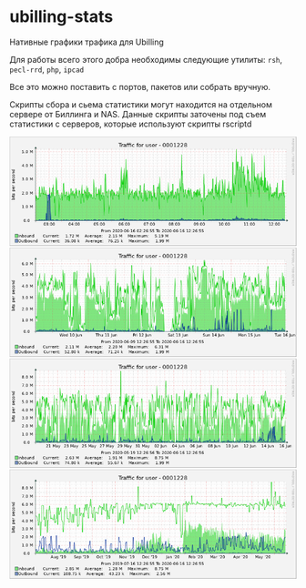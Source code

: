 # ubilling-stats
Нативные графики трафика для Ubilling

Для работы всего этого добра необходимы следующие утилиты: `rsh`, `pecl-rrd`, `php`, `ipcad`

Все это можно поставить с портов, пакетов или собрать вручную.

Скрипты сбора и сьема статистики могут находится на отдельном сервере от Биллинга и NAS. 
Данные скрипты заточены под съем статистики с серверов, которые используют скрипты rscriptd

![alt text](flow/0001228_1.png?raw=true "График за сутки")
![alt text](flow/0001228_2.png?raw=true "График за неделю")
![alt text](flow/0001228_3.png?raw=true "График за месяц")
![alt text](flow/0001228_4.png?raw=true "График за год")
